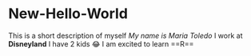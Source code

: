 # New-Hello-World
This is a short description of myself
*My name is Maria Toledo*
I work at **Disneyland**
I have 2 kids 😂
I am excited to learn ==R==
